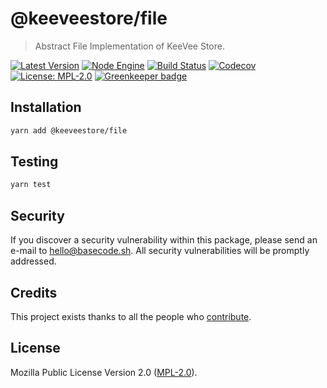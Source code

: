 # @keeveestore/file

> Abstract File Implementation of KeeVee Store.

[![Latest Version](https://badgen.now.sh/npm/v/@keeveestore/file)](https://www.npmjs.com/package/@keeveestore/file)
[![Node Engine](https://badgen.now.sh/npm/node/@keeveestore/file)](https://www.npmjs.com/package/@keeveestore/file)
[![Build Status](https://badgen.now.sh/circleci/github/keeveestore/file)](https://circleci.com/gh/keeveestore/file)
[![Codecov](https://badgen.now.sh/codecov/c/github/keeveestore/file)](https://codecov.io/gh/keeveestore/file)
[![License: MPL-2.0](https://badgen.now.sh/badge/license/MPL-2.0/green)](https://mozilla.org/MPL/2.0/) [![Greenkeeper badge](https://badges.greenkeeper.io/keeveestore/file.svg)](https://greenkeeper.io/)

## Installation

```bash
yarn add @keeveestore/file
```

## Testing

```bash
yarn test
```

## Security

If you discover a security vulnerability within this package, please send an e-mail to hello@basecode.sh. All security vulnerabilities will be promptly addressed.

## Credits

This project exists thanks to all the people who [contribute](../../contributors).

## License

Mozilla Public License Version 2.0 ([MPL-2.0](./LICENSE)).
